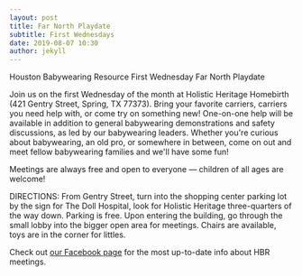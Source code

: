 ```yaml
---
layout: post
title: Far North Playdate
subtitle: First Wednesdays
date: 2019-08-07 10:30
author: jekyll
---
```

Houston Babywearing Resource First Wednesday Far North Playdate

Join us on the first Wednesday of the month at Holistic Heritage Homebirth (421 Gentry Street, Spring, TX 77373). Bring your favorite carriers, carriers you need help with, or come try on something new!  One-on-one help will be available in addition to general babywearing demonstrations and safety discussions, as led by our babywearing leaders. Whether you're curious about babywearing, an old pro, or somewhere in between, come on out and meet fellow babywearing families and we'll have some fun!

Meetings are always free and open to everyone — children of all ages are welcome! 

DIRECTIONS: From Gentry Street, turn into the shopping center parking lot by the sign for The Doll Hospital, look for Holistic Heritage three-quarters of the way down. Parking is free. Upon entering the building, go through the small lobby into the bigger open area for meetings.  Chairs are available, toys are in the corner for littles.

Check out [our Facebook page][facebook-1st-W] for the most up-to-date info about HBR meetings.

[facebook-1st-W]: https://www.facebook.com/events/396332250950443/
